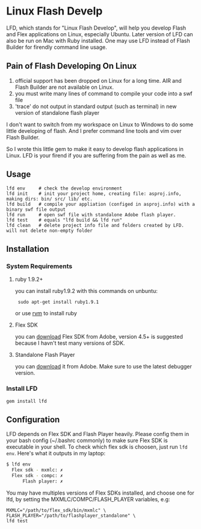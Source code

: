 # Linux Flash Develp
LFD,  which stands for "Linux Flash Develop", will help you develop Flash and Flex applications on Linux, especially Ubuntu. 
Later version of LFD can also be run on Mac with Ruby installed. One may use LFD instead of Flash Builder for firendly command line usage.

## Pain of Flash Developing On Linux

1. official support has been dropped on Linux for a long time. AIR and Flash Builder are not available on Linux. 
1. you must write many lines of command to compile your code into a swf file
2. 'trace' do not output in standard output (such as terminal) in new version of standalone flash player

I don't want to switch from my workspace on Linux to Windows to do some little developing of flash. And I prefer command line tools and vim over Flash Builder.

So I wrote this little gem to make it easy to develop flash applications in Linux. LFD is your firend if you are suffering from the pain as well as me.

## Usage

    lfd env     # check the develop environment
    lfd init    # init your project home, creating file: asproj.info, making dirs: bin/ src/ lib/ etc.
    lfd build   # compile your appliation (configed in asproj.info) with a binary swf file output
    lfd run     # open swf file with standalone Adobe flash player.
    lfd test    # equals "lfd build && lfd run"
    lfd clean   # delete project info file and folders created by LFD. will not delete non-empty folder

##  Installation
###  System Requirements
1. ruby 1.9.2+ 

    you can install ruby1.9.2 with this commands on unbuntu:

        sudo apt-get install ruby1.9.1

    or use [rvm](http://rvm.io) to install ruby

2. Flex SDK

    you can [download](http://sourceforge.net/adobe/flexsdk/wiki/Downloads/) Flex SDK from Adobe, version 4.5+ is suggested because I havn't test many versions of SDK.

3. Standalone Flash Player

    you can [download](http://www.adobe.com/support/flashplayer/downloads.html) it from Adobe. Make sure to use the latest debugger version.

### Install LFD

    gem install lfd

## Configuration

LFD depends on Flex SDK and Flash Player heavily. Please config them in your bash config (~/.bashrc commonly) to make sure Flex SDK is executable in your shell. To check which flex sdk is choosen, just run `lfd env`. Here's what it outputs in my laptop:

~~~sh
$ lfd env
  Flex sdk - mxmlc: ✗
  Flex sdk - compc: ✗
      Flash player: ✗
~~~

You may have multiples versions of Flex SDKs installed, and choose one for lfd, by setting the MXMLC/COMPC/FLASH_PLAYER variables, e.g:

    MXMLC="/path/to/flex_sdk/bin/mxmlc" \
    FLASH_PLAYER="/path/to/flashplayer_standalone" \
    lfd test


